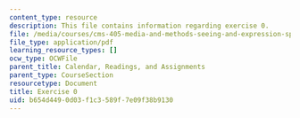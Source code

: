 ```yaml
---
content_type: resource
description: This file contains information regarding exercise 0.
file: /media/courses/cms-405-media-and-methods-seeing-and-expression-spring-2013/b654d4490d03f1c3589f7e09f38b9130_MITCMS_405S13_exercise_0.pdf
file_type: application/pdf
learning_resource_types: []
ocw_type: OCWFile
parent_title: Calendar, Readings, and Assignments
parent_type: CourseSection
resourcetype: Document
title: Exercise 0
uid: b654d449-0d03-f1c3-589f-7e09f38b9130
---
```

